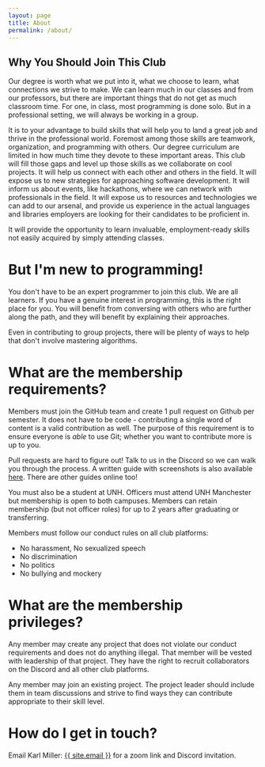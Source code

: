 ```yaml
---
layout: page
title: About
permalink: /about/
---
```


## Why You Should Join This Club

Our degree is worth what we put into it, what we choose to learn, what connections we strive to make. We can learn much in our classes and from our professors, but there are important things that do not get as much classroom time. For one, in class, most programming is done solo. But in a professional setting, we will always be working in a group.

It is to your advantage to build skills that will help you to land a great job and thrive in the professional world. Foremost among those skills are teamwork, organization, and programming with others. Our degree curriculum are limited in how much time they devote to these important areas. This club will fill those gaps and level up those skills as we collaborate on cool projects. It will help us connect with each other and others in the field. It will expose us to new strategies for approaching software development. It will inform us about events, like hackathons, where we can network with professionals in the field. It will expose us to resources and technologies we can add to our arsenal, and provide us experience in the actual languages and libraries employers are looking for their candidates to be proficient in.

It will provide the opportunity to learn invaluable, employment-ready skills not easily acquired by simply attending classes.

# But I'm new to programming!

You don't have to be an expert programmer to join this club. We are all learners. If you have a genuine interest in programming, this is the right place for you. You will benefit from conversing with others who are further along the path, and they will benefit by explaining their approaches.

Even in contributing to group projects, there will be plenty of ways to help that don't involve mastering algorithms.

# What are the membership requirements?

Members must join the GitHub team and create 1 pull request on Github per semester. It does not have to be code - contributing a single word of content is a valid contribution as well. The purpose of this requirement is to ensure everyone is _able_ to use Git; whether you want to contribute more is up to you.

Pull requests are hard to figure out! Talk to us in the Discord so we can walk you through the process. A written guide with screenshots is also available [here](https://unhm-programming-club.github.io/2021/04/01/git-pull-request-guide.html). There are other guides online too!

You must also be a student at UNH. Officers must attend UNH Manchester but membership is open to both campuses. Members can retain membership (but not officer roles) for up to 2 years after graduating or transferring. 

Members must follow our conduct rules on all club platforms:
 - No harassment, No sexualized speech
 - No discrimination
 - No politics
 - No bullying and mockery

# What are the membership privileges?

Any member may create any project that does not violate our conduct requirements and does not do anything illegal. That member will be vested with leadership of that project. They have the right to recruit collaborators on the Discord and all other club platforms.

Any member may join an existing project. The project leader should include them in team discussions and strive to find ways they can contribute appropriate to their skill level.

# How do I get in touch?

Email Karl Miller: <a href="{{ site.email }}">{{ site.email }}</a> for a zoom link and Discord invitation.


